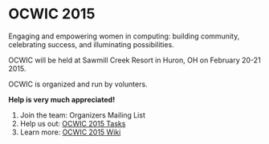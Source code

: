 OCWIC 2015
====

Engaging and empowering women in computing: building community, celebrating success, and illuminating possibilities.

OCWIC will be held at Sawmill Creek Resort in Huron, OH on February 20-21 2015.

OCWIC is organized and run by volunters.

**Help is very much appreciated!**

1. Join the team: Organizers Mailing List
2. Help us out: [OCWIC 2015 Tasks](https://github.com/OCWIC/2015/issues)
3. Learn more: [OCWIC 2015 Wiki](https://github.com/OCWIC/2015/wiki)
